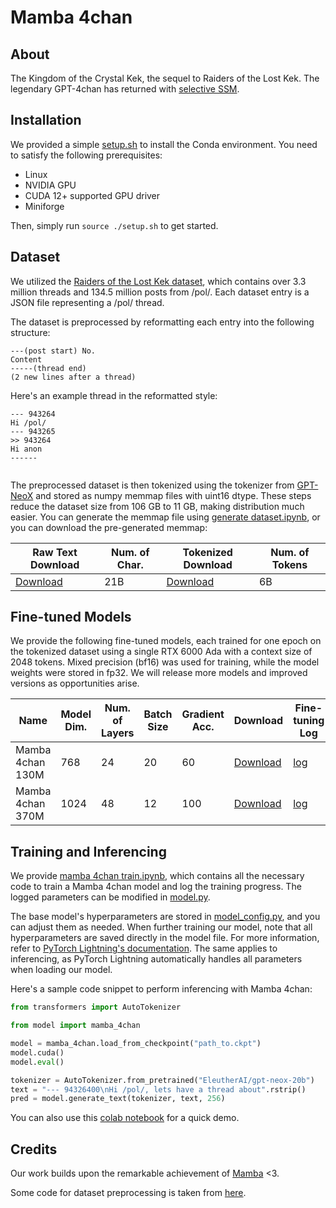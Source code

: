 # Mamba 4chan

## About

The Kingdom of the Crystal Kek, the sequel to Raiders of the Lost Kek. The legendary GPT-4chan has returned with [selective SSM](https://arxiv.org/abs/2312.00752).

## Installation

We provided a simple [setup.sh](setup.sh) to install the Conda environment. You need to satisfy the following prerequisites:

- Linux
- NVIDIA GPU
- CUDA 12+ supported GPU driver
- Miniforge

Then, simply run `source ./setup.sh` to get started.

## Dataset

We utilized the [Raiders of the Lost Kek dataset](https://arxiv.org/abs/2001.07487), which contains over 3.3 million threads and 134.5 million posts from /pol/. Each dataset entry is a JSON file representing a /pol/ thread.

The dataset is preprocessed by reformatting each entry into the following structure:

```text
---(post start) No.
Content
-----(thread end)
(2 new lines after a thread)
```

Here's an example thread in the reformatted style:

```text
--- 943264
Hi /pol/
--- 943265
>> 943264
Hi anon
------


```

The preprocessed dataset is then tokenized using the tokenizer from [GPT-NeoX](https://arxiv.org/abs/2204.06745) and stored as numpy memmap files with uint16 dtype. These steps reduce the dataset size from 106 GB to 11 GB, making distribution much easier. You can generate the memmap file using [generate dataset.ipynb](generate%20dataset.ipynb), or you can download the pre-generated memmap:

| Raw Text Download             | Num. of Char. | Tokenized Download             | Num. of Tokens |
|-------------------------------|---------------|--------------------------------|----------------|
| [Download][raw text download] | 21B           | [Download][tokenized download] | 6B             |

[raw text download]: https://archive.org/details/mamba_4chan_dataset_raw
[tokenized download]: https://archive.org/details/mamba_4chan_dataset

## Fine-tuned Models

We provide the following fine-tuned models, each trained for one epoch on the tokenized dataset using a single RTX 6000 Ada with a context size of 2048 tokens. Mixed precision (bf16) was used for training, while the model weights were stored in fp32. We will release more models and improved versions as opportunities arise.

| Name             | Model Dim. | Num. of Layers | Batch Size | Gradient Acc. | Download                  | Fine-tuning Log |
|------------------|------------|----------------|------------|---------------|---------------------------|-----------------|
| Mamba 4chan 130M | 768        | 24             | 20         | 60            | [Download][130M download] | [log][130M log] |
| Mamba 4chan 370M | 1024       | 48             | 12         | 100           | [Download][370M download] | [log][370M log] |

[130M download]: https://archive.org/details/mamba_4chan_130m
[130M log]: https://wandb.ai/catalpa/Mamba%204chan%20130m
[370m download]: https://archive.org/details/mamba_4chan_370m
[370M log]: https://wandb.ai/catalpa/Mamba%204chan%20370m

## Training and Inferencing

We provide [mamba 4chan train.ipynb](mamba%204chan%20train.ipynb), which contains all the necessary code to train a Mamba 4chan model and log the training progress. The logged parameters can be modified in [model.py](model.py).

The base model's hyperparameters are stored in [model_config.py](model_config.py), and you can adjust them as needed. When further training our model, note that all hyperparameters are saved directly in the model file. For more information, refer to [PyTorch Lightning's documentation](https://lightning.ai/docs/pytorch/stable/common/checkpointing_basic.html#contents-of-a-checkpoint). The same applies to inferencing, as PyTorch Lightning automatically handles all parameters when loading our model.

Here's a sample code snippet to perform inferencing with Mamba 4chan:

```python
from transformers import AutoTokenizer

from model import mamba_4chan

model = mamba_4chan.load_from_checkpoint("path_to.ckpt")
model.cuda()
model.eval()

tokenizer = AutoTokenizer.from_pretrained("EleutherAI/gpt-neox-20b")
text = "--- 94326400\nHi /pol/, lets have a thread about".rstrip()
pred = model.generate_text(tokenizer, text, 256)
```

You can also use this [colab notebook](https://colab.research.google.com/drive/1AEebKVl0gBOg75G8kYwIPUZdlK0kRTK4) for a quick demo.

## Credits

Our work builds upon the remarkable achievement of [Mamba](https://arxiv.org/abs/2312.00752) <3.

Some code for dataset preprocessing is taken from [here](https://github.com/yk/gpt-4chan-public/blob/master/src/process_data.py).
